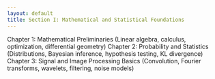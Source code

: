 ```yaml
---
layout: default
title: Section I: Mathematical and Statistical Foundations
---
```


Chapter 1: Mathematical Preliminaries
(Linear algebra, calculus, optimization, differential geometry)
Chapter 2: Probability and Statistics
(Distributions, Bayesian inference, hypothesis testing, KL divergence)
Chapter 3: Signal and Image Processing Basics
(Convolution, Fourier transforms, wavelets, filtering, noise models)
